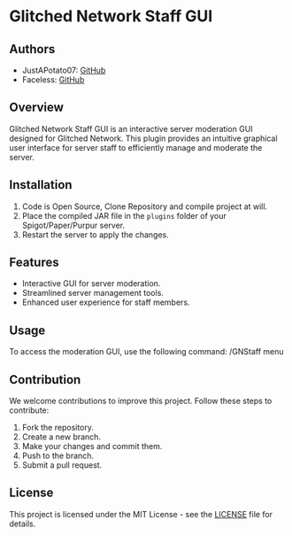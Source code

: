 # Glitched Network Staff GUI

## Authors
- JustAPotato07: [GitHub](https://github.com/JustAPotato06)
- Faceless: [GitHub](https://github.com/TheRealFaceless)

## Overview

Glitched Network Staff GUI is an interactive server moderation GUI designed for Glitched Network. This plugin provides an intuitive graphical user interface for server staff to efficiently manage and moderate the server.

## Installation

1. Code is Open Source, Clone Repository and compile project at will.
2. Place the compiled JAR file in the `plugins` folder of your Spigot/Paper/Purpur server.
3. Restart the server to apply the changes.

## Features

- Interactive GUI for server moderation.
- Streamlined server management tools.
- Enhanced user experience for staff members.

## Usage

To access the moderation GUI, use the following command:
/GNStaff menu

## Contribution

We welcome contributions to improve this project. Follow these steps to contribute:
1. Fork the repository.
2. Create a new branch.
3. Make your changes and commit them.
4. Push to the branch.
5. Submit a pull request.

## License
This project is licensed under the MIT License - see the [LICENSE](LICENSE) file for details.
